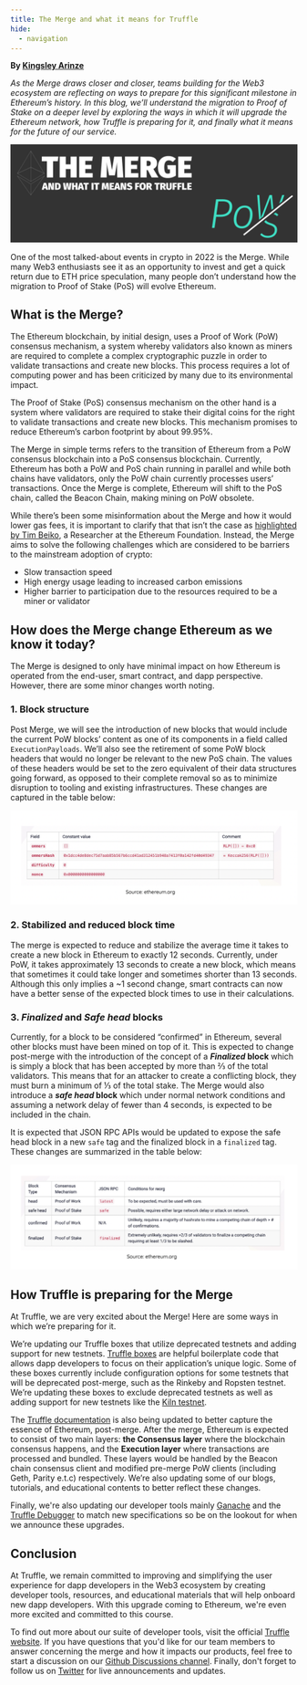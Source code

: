 ```yaml
---
title: The Merge and what it means for Truffle
hide:
  - navigation
---
```


**By [Kingsley Arinze](https://twitter.com/heydamali)**

*As the Merge draws closer and closer, teams building for the Web3 ecosystem are reflecting on ways to prepare for this significant milestone in Ethereum’s history. In this blog, we’ll understand the migration to Proof of Stake on a deeper level by exploring the ways in which it will upgrade the Ethereum network, how Truffle is preparing for it, and finally what it means for the future of our service.*

![The Merge and what it means for Truffle](./image3.png)

One of the most talked-about events in crypto in 2022 is the Merge. While many Web3 enthusiasts see it as an opportunity to invest and get a quick return due to  ETH price speculation, many people don’t understand how the migration to Proof of Stake (PoS) will evolve Ethereum.

## What is the Merge?

The Ethereum blockchain, by initial design, uses a Proof of Work (PoW) consensus mechanism, a system whereby validators also known as miners are required to complete a complex cryptographic puzzle in order to validate transactions and create new blocks. This process requires a lot of computing power and has been criticized by many due to its environmental impact. 

The Proof of Stake (PoS) consensus mechanism on the other hand is a system where validators are required to stake their digital coins for the right to validate transactions and create new blocks. This mechanism promises to reduce Ethereum’s carbon footprint by about 99.95%.

The Merge in simple terms refers to the transition of Ethereum from a PoW consensus blockchain into a PoS consensus blockchain. Currently, Ethereum has both a PoW and PoS chain running in parallel and while both chains have validators, only the PoW chain currently processes users’ transactions. Once the Merge is complete, Ethereum will shift to the PoS chain, called the Beacon Chain, making mining on PoW obsolete.

While there’s been some misinformation about the Merge and how it would lower gas fees, it is important to clarify that that isn’t the case as [highlighted by Tim Beiko](https://www.youtube.com/watch?v=lhtDKfuEeGo), a Researcher at the Ethereum Foundation. Instead, the Merge aims to solve the following challenges which are considered to be barriers to the mainstream adoption of crypto: 

- Slow transaction speed
- High energy usage leading to increased carbon emissions
- Higher barrier to participation due to the resources required to be a miner or validator 

## How does the Merge change Ethereum as we know it today?

The Merge is designed to only have minimal impact on how Ethereum is operated from the end-user, smart contract, and dapp perspective. However, there are some minor changes worth noting.

### 1. Block structure

Post Merge, we will see the introduction of new blocks that would include the current PoW blocks’ content as one of its components in a field called `ExecutionPayloads`. We’ll also see the retirement of some PoW block headers that would no longer be relevant to the new PoS chain. The values of these headers would be set to the zero equivalent of their data structures going forward, as opposed to their complete removal so as to minimize disruption to tooling and existing infrastructures. These changes are captured in the table below:

![Changes to Ethereum block structure](./image1.png)

### 2. Stabilized and reduced block time
The merge is expected to reduce and stabilize the average time it takes to create a new block in Ethereum to exactly 12 seconds. Currently, under PoW, it takes approximately 13 seconds to create a new block, which means that sometimes it could take longer and sometimes shorter than 13 seconds. Although this only implies a ~1 second change, smart contracts can now have a better sense of the expected block times to use in their calculations.

### 3. *Finalized* and *Safe head* blocks

Currently, for a block to be considered “confirmed” in Ethereum, several other blocks must have been mined on top of it. This is expected to change post-merge with the introduction of the concept of a ***Finalized* block** which is simply a block that has been accepted by more than ⅔ of the total validators. This means that for an attacker to create a conflicting block, they must burn a minimum of ⅓ of the total stake. The Merge would also introduce a ***safe head* block** which under normal network conditions and assuming a network delay of fewer than 4 seconds, is expected to be included in the chain.

It is expected that JSON RPC APIs would be updated to expose the safe head block in a new `safe` tag and the finalized block in a `finalized` tag. These changes are summarized in the table below:

![New Ethereum block fields](./image2.png)

## How Truffle is preparing for the Merge

At Truffle, we are very excited about the Merge!   Here are some ways in which we’re preparing for it.

We’re updating our Truffle boxes that utilize deprecated testnets and adding support for new testnets. [Truffle boxes](https://trufflesuite.com/boxes) are helpful boilerplate code that allows dapp developers to focus on their application’s unique logic. Some of these boxes currently include configuration options for some testnets that will be deprecated post-merge, such as the Rinkeby and Ropsten testnet. We’re updating these boxes to exclude deprecated testnets as well as adding support for new testnets like the [Kiln testnet](https://kiln.themerge.dev).

The [Truffle documentation](https://trufflesuite.com/docs) is also being updated to better capture the essence of Ethereum, post-merge. After the merge, Ethereum is expected to consist of two main layers: **the Consensus layer** where the blockchain consensus happens, and the **Execution layer** where transactions are processed and bundled. These layers would be handled by the Beacon chain consensus client and modified pre-merge PoW clients (including Geth, Parity e.t.c) respectively. We’re also updating some of our blogs, tutorials, and educational contents to better reflect these changes.

Finally, we're also updating our developer tools mainly [Ganache](https://trufflesuite.com/docs/ganache/) and the [Truffle Debugger](https://trufflesuite.com/docs/truffle/getting-started/using-the-truffle-debugger/) to match new specifications so be on the lookout for when we announce these upgrades.

## Conclusion

At Truffle, we remain committed to improving and simplifying the user experience for dapp developers in the Web3 ecosystem by creating developer tools, resources, and educational materials that will help onboard new dapp developers. With this upgrade coming to Ethereum, we're even more excited and committed to this course.

To find out more about our suite of developer tools, visit the official [Truffle website](https://trufflesuite.com). If you have questions that you'd like for our team members to answer concerning the merge and how it impacts our products, feel free to start a discussion on our [Github Discussions channel](https://github.com/orgs/trufflesuite/discussions). Finally, don't forget to follow us on [Twitter](https://twitter.com/trufflesuite) for live announcements and updates.






